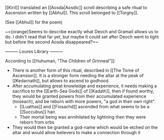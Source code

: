 [[Kiril]] translated an [[Aosda|Aosdic]] scroll describing a safe ritual to Ascension written by [[Abhul]]. This scroll belonged to [[Torgny]].

(See [[Abhul]] for the poem)

~={orange}Seems to describe exactly what Deoch and Gramail allows us to do. I didn't read that far yet, but maybe it could set after Deoch went to light but before the second Aosda disappeared?=~

——— Loures Library ———

According to [[Huhuman, "The Children of Grinneal"]]:
- There is another form of this ritual, described in [[The Tome of Ascension]]. It is a stronger form needing the altar at the peak of [[Kedarnath]], but allows to ascend to godhood.
- After accumulating great knowledge and experience, it needs making a sacrifice to the [[Earth-Sea Gods]] of [[Kadath]], then if found worthy, they would be granted powers from their accumulated experience (toiseach), and be reborn with more powers, "a god in their own right".
	- [[Luathas]] and [[Fiosachd]] ascended from what seems to be a [[Succubus]] hair.
	- Their mortal being was annihilated by lightning then they were reborn from orbs
- They would then be granted a god-name which would be etched on the altar and would allow believers to make a connection through it